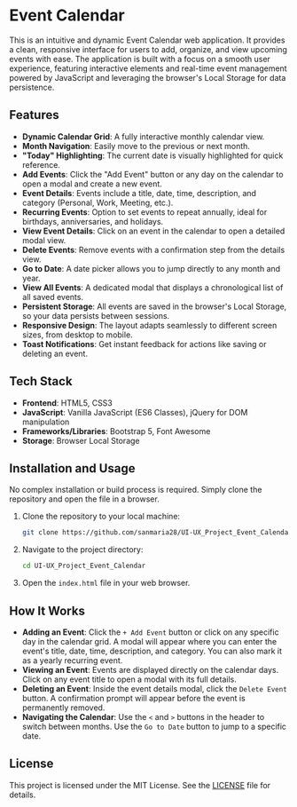 # Event Calendar

This is an intuitive and dynamic Event Calendar web application. It provides a clean, responsive interface for users to add, organize, and view upcoming events with ease. The application is built with a focus on a smooth user experience, featuring interactive elements and real-time event management powered by JavaScript and leveraging the browser's Local Storage for data persistence.

## Features

- **Dynamic Calendar Grid**: A fully interactive monthly calendar view.
- **Month Navigation**: Easily move to the previous or next month.
- **"Today" Highlighting**: The current date is visually highlighted for quick reference.
- **Add Events**: Click the "Add Event" button or any day on the calendar to open a modal and create a new event.
- **Event Details**: Events include a title, date, time, description, and category (Personal, Work, Meeting, etc.).
- **Recurring Events**: Option to set events to repeat annually, ideal for birthdays, anniversaries, and holidays.
- **View Event Details**: Click on an event in the calendar to open a detailed modal view.
- **Delete Events**: Remove events with a confirmation step from the details view.
- **Go to Date**: A date picker allows you to jump directly to any month and year.
- **View All Events**: A dedicated modal that displays a chronological list of all saved events.
- **Persistent Storage**: All events are saved in the browser's Local Storage, so your data persists between sessions.
- **Responsive Design**: The layout adapts seamlessly to different screen sizes, from desktop to mobile.
- **Toast Notifications**: Get instant feedback for actions like saving or deleting an event.

## Tech Stack

- **Frontend**: HTML5, CSS3
- **JavaScript**: Vanilla JavaScript (ES6 Classes), jQuery for DOM manipulation
- **Frameworks/Libraries**: Bootstrap 5, Font Awesome
- **Storage**: Browser Local Storage

## Installation and Usage

No complex installation or build process is required. Simply clone the repository and open the file in a browser.

1.  Clone the repository to your local machine:
    ```sh
    git clone https://github.com/sanmaria28/UI-UX_Project_Event_Calendar.git
    ```
2.  Navigate to the project directory:
    ```sh
    cd UI-UX_Project_Event_Calendar
    ```
3.  Open the `index.html` file in your web browser.

## How It Works

- **Adding an Event**: Click the `+ Add Event` button or click on any specific day in the calendar grid. A modal will appear where you can enter the event's title, date, time, description, and category. You can also mark it as a yearly recurring event.
- **Viewing an Event**: Events are displayed directly on the calendar days. Click on any event title to open a modal with its full details.
- **Deleting an Event**: Inside the event details modal, click the `Delete Event` button. A confirmation prompt will appear before the event is permanently removed.
- **Navigating the Calendar**: Use the `<` and `>` buttons in the header to switch between months. Use the `Go to Date` button to jump to a specific date.

## License

This project is licensed under the MIT License. See the [LICENSE](LICENSE) file for details.
